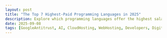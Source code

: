 ```yaml
---
layout: post
title: "The Top 7 Highest-Paid Programming Languages in 2025"
description: Explore which programming languages offer the highest salaries in 2025 and why expertise in these is so valuable.
date: 2025-09-08
tags: [GoogleAntitrust, AI, CloudHosting, WebHosting, Developers, DigitalAgency, Startup, SkyNetHosting, SEO, CloudComputing]  
---
```

